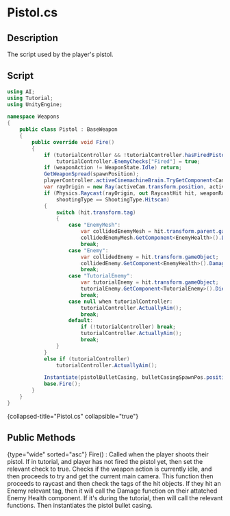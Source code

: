 # Pistol.cs
<show-structure depth="2" />

## Description
The script used by the player's pistol.

## Script
```C#
using AI;
using Tutorial;
using UnityEngine;

namespace Weapons
{
    public class Pistol : BaseWeapon
    {
        public override void Fire()
        {
            if (tutorialController && !tutorialController.hasFiredPistolYet)
                tutorialController.EnemyChecks["Fired"] = true;
            if (weaponAction != WeaponState.Idle) return;
            GetWeaponSpread(spawnPosition);
            playerController.activeCinemachineBrain.TryGetComponent<Camera>(out var activeCam);
            var rayOrigin = new Ray(activeCam.transform.position, activeCam.transform.forward);
            if (Physics.Raycast(rayOrigin, out RaycastHit hit, weaponRange, layersToHitScan) &&
                shootingType == ShootingType.Hitscan)
            {
                switch (hit.transform.tag)
                {
                    case "EnemyMesh":
                        var collidedEnemyMesh = hit.transform.parent.gameObject;
                        collidedEnemyMesh.GetComponent<EnemyHealth>().Damage(weaponDamage);
                        break;
                    case "Enemy":
                        var collidedEnemy = hit.transform.gameObject;
                        collidedEnemy.GetComponent<EnemyHealth>().Damage(weaponDamage);
                        break;
                    case "TutorialEnemy":
                        var tutorialEnemy = hit.transform.gameObject;
                        tutorialEnemy.GetComponent<TutorialEnemy>().Die();
                        break;
                    case null when tutorialController:
                        tutorialController.ActuallyAim();
                        break;
                    default:
                        if (!tutorialController) break;
                        tutorialController.ActuallyAim();
                        break;
                }
            }
            else if (tutorialController)
                tutorialController.ActuallyAim();

            Instantiate(pistolBulletCasing, bulletCasingSpawnPos.position, transform.rotation);
            base.Fire();
        }
    }
}
```
{collapsed-title="Pistol.cs" collapsible="true"}

## Public Methods
{type="wide" sorted="asc"}
Fire()
: Called when the player shoots their pistol.
If in tutorial, and player has not fired the pistol yet, then set the relevant
check to true.
Checks if the weapon action is currently idle, and then proceeds to try and get 
the current main camera.
This function then proceeds to raycast and then check the tags of the hit objects.
If they hit an Enemy relevant tag, then it will call the Damage function on their attatched Enemy
Health component.
If it's during the tutorial, then will call the relevant functions.
Then instantiates the pistol bullet casing.

